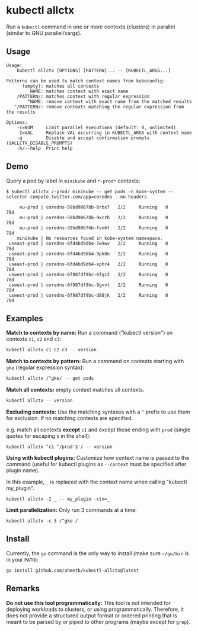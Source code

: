# kubectl allctx

Run a `kubectl` command in one or more contexts (clusters) in parallel
(similar to GNU parallel/xargs).

## Usage

```text
Usage:
    kubectl allctx [OPTIONS] [PATTERN]... -- [KUBECTL_ARGS...]

Patterns can be used to match context names from kubeconfig:
      (empty): matches all contexts
         NAME: matches context with exact name
    /PATTERN/: matches context with regular expression
        ^NAME: remove context with exact name from the matched results
   ^/PATTERN/: remove contexts matching the regular expression from the results
    
Options:
    -c=NUM     Limit parallel executions (default: 0, unlimited)
    -I=VAL     Replace VAL occurring in KUBECTL_ARGS with context name
    -q         Disable and accept confirmation prompts ($ALLCTX_DISABLE_PROMPTS) 
    -h/--help  Print help
```

## Demo

Query a pod by label in `minikube` and `*-prod*` contexts:

```text
$ kubectl allctx /-prod/ minikube -- get pods -n kube-system --selector compute.twitter.com/app=coredns --no-headers

     eu-prod | coredns-59bd9867bb-6rbx7   2/2     Running   0          78d
     eu-prod | coredns-59bd9867bb-9xczh   2/2     Running   0          78d
     eu-prod | coredns-59bd9867bb-fvn6t   2/2     Running   0          78d
    minikube | No resources found in kube-system namespace.
 useast-prod | coredns-6fd4bd9db4-7w9wv   2/2     Running   0          78d
 useast-prod | coredns-6fd4bd9db4-9pk8n   2/2     Running   0          78d
 useast-prod | coredns-6fd4bd9db4-xphr4   2/2     Running   0          78d
 uswest-prod | coredns-6f987df9bc-6fgc2   2/2     Running   0          78d
 uswest-prod | coredns-6f987df9bc-9gxvt   2/2     Running   0          78d
 uswest-prod | coredns-6f987df9bc-d88jk   2/2     Running   0          78d
```

## Examples

**Match to contexts by name:** Run a command ("kubectl version") on contexts `c1`, `c2`
and `c3`:

```sh
kubectl allctx c1 c2 c3 -- version
```

**Match to contexts by pattern:** Run a command on contexts starting with `gke`
(regular expression syntax):

```sh
kubectl allctx /^gke/ -- get pods
```

**Match all contexts:** empty context matches all contexts.

```sh
kubectl allctx -- version
```

**Excluding contexts:** Use the matching syntaxes with a `^` prefix to use them
for exclusion. If no matching contexts are specified.

e.g. match all contexts **except** `c1` and except those ending
with `prod` (single quotes for escaping `$` in the shell):

```shell
kubectl allctx ^c1 ^/prod'$'/ -- version
```

**Using with kubectl plugins:** Customize how context name is passed to the command
(useful for kubectl plugins as `--context` must be specified after plugin name).

In this example, `_` is replaced with the context name when calling "kubectl
my_plugin".

```shell
kubectl allctx -I _ -- my_plugin -ctx=_
```

**Limit parallelization:** Only run 3 commands at a time:

```
kubectl allctx -c 3 /^gke-/
```

## Install

Currently, the `go` command is the only way to install
(make sure `~/go/bin` is in your `PATH`):

```
go install github.com/ahmetb/kubectl-allctx@latest
```

## Remarks

**Do not use this tool programmatically:**
This tool is not intended for deploying workloads to clusters, or using
programmatically. Therefore, it does not provide a structured output format or
ordered printing that is meant to be parsed by or piped to other programs (maybe
except for `grep`).
